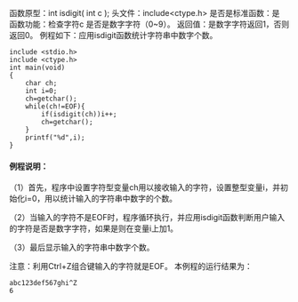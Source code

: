 函数原型：int isdigit( int c );
头文件：include<ctype.h>
是否是标准函数：是
函数功能：检查字符c 是否是数字字符（0~9）。
返回值：是数字字符返回1，否则返回0。
例程如下：应用isdigit函数统计字符串中数字个数。
```  
include <stdio.h>
include <ctype.h>
int main(void)
{
    char ch;
    int i=0;
    ch=getchar();
    while(ch!=EOF){
        if(isdigit(ch))i++;
        ch=getchar();
    }
    printf("%d",i);
}
```
#### 例程说明：

（1）首先，程序中设置字符型变量ch用以接收输入的字符，设置整型变量i，并初始化i=0，用以统计输入的字符串中数字的个数。

（2）当输入的字符不是EOF时，程序循环执行，并应用isdigit函数判断用户输入的字符是否是数字字符，如果是则在变量i上加1。

（3）最后显示输入的字符串中数字个数。

注意：利用Ctrl+Z组合键输入的字符就是EOF。
本例程的运行结果为：
```  
abc123def567ghi^Z
6
```

